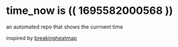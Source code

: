 # time_now is (( 1695582000568 ))

an automated repo that shows the currnent time

inspired by [breakingheatmap](https://github.com/breakingheatmap/breakingheatmap)